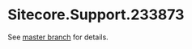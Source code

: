 # Sitecore.Support.233873

See [master branch](https://github.com/sitecoresupport/Sitecore.Support.233873) for details.